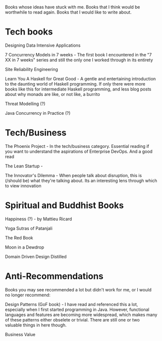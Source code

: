 
Books whose ideas have stuck with me. Books that I think would be worthwhile to read again. Books that I would like to write about. 

# Tech books

Designing Data Intensive Applications

7 Concurrency Models in 7 weeks - The first book I encountered in the "7 XX in 7 weeks" series and still the only one I worked through in its entirety

Site Reliability Engineering 

Learn You A Haskell for Great Good - A gentle and entertaining introduction to the daunting world of Haskell programming. If only there were more books like this for intermediate Haskell programming, and less blog posts about why monads are like, or not like, a burrito

Threat Modelling (?)

Java Concurrency in Practice (?)

# Tech/Business

The Phoenix Project - In the tech/business category. Essential reading if you want to understand the aspirations of Enterprise DevOps. And a good read

The Lean Startup - 

The Innovator's Dilemma - When people talk about disruption, this is (/should be) what they're talking about. Its an interesting lens through which to view innovation


# Spiritual and Buddhist Books

Happiness (?) - by Mattieu Ricard

Yoga Sutras of Patanjali

The Red Book

Moon in a Dewdrop

Domain Driven Design Distilled

# Anti-Recommendations

Books you may see recommended a lot but didn't work for me, or I would no longer recommend:

Design Patterns (GoF book) - I have read and referenced this a lot, especially when I first started programming in Java. However, functional languages and features are becoming more widespread, which makes many of these patterns either obselete or trivial. There are still one or two valuable things in here though.

Business Value
